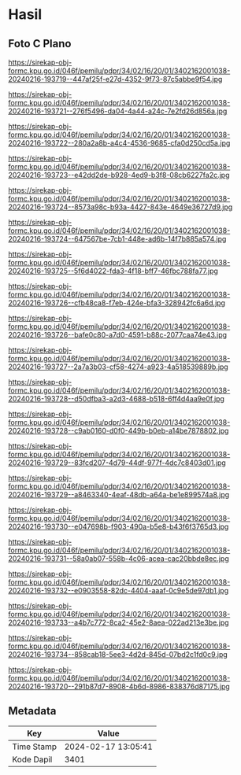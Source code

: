 # Hasil

## Foto C Plano

https://sirekap-obj-formc.kpu.go.id/046f/pemilu/pdpr/34/02/16/20/01/3402162001038-20240216-193719--447af25f-e27d-4352-9f73-87c5abbe9f54.jpg

https://sirekap-obj-formc.kpu.go.id/046f/pemilu/pdpr/34/02/16/20/01/3402162001038-20240216-193721--276f5496-da04-4a44-a24c-7e2fd26d856a.jpg

https://sirekap-obj-formc.kpu.go.id/046f/pemilu/pdpr/34/02/16/20/01/3402162001038-20240216-193722--280a2a8b-a4c4-4536-9685-cfa0d250cd5a.jpg

https://sirekap-obj-formc.kpu.go.id/046f/pemilu/pdpr/34/02/16/20/01/3402162001038-20240216-193723--e42dd2de-b928-4ed9-b3f8-08cb6227fa2c.jpg

https://sirekap-obj-formc.kpu.go.id/046f/pemilu/pdpr/34/02/16/20/01/3402162001038-20240216-193724--8573a98c-b93a-4427-843e-4649e36727d9.jpg

https://sirekap-obj-formc.kpu.go.id/046f/pemilu/pdpr/34/02/16/20/01/3402162001038-20240216-193724--647567be-7cb1-448e-ad6b-14f7b885a574.jpg

https://sirekap-obj-formc.kpu.go.id/046f/pemilu/pdpr/34/02/16/20/01/3402162001038-20240216-193725--5f6d4022-fda3-4f18-bff7-46fbc788fa77.jpg

https://sirekap-obj-formc.kpu.go.id/046f/pemilu/pdpr/34/02/16/20/01/3402162001038-20240216-193726--cfb48ca8-f7eb-424e-bfa3-328942fc6a6d.jpg

https://sirekap-obj-formc.kpu.go.id/046f/pemilu/pdpr/34/02/16/20/01/3402162001038-20240216-193726--bafe0c80-a7d0-4591-b88c-2077caa74e43.jpg

https://sirekap-obj-formc.kpu.go.id/046f/pemilu/pdpr/34/02/16/20/01/3402162001038-20240216-193727--2a7a3b03-cf58-4274-a923-4a518539889b.jpg

https://sirekap-obj-formc.kpu.go.id/046f/pemilu/pdpr/34/02/16/20/01/3402162001038-20240216-193728--d50dfba3-a2d3-4688-b518-6ff4d4aa9e0f.jpg

https://sirekap-obj-formc.kpu.go.id/046f/pemilu/pdpr/34/02/16/20/01/3402162001038-20240216-193728--c9ab0160-d0f0-449b-b0eb-a14be7878802.jpg

https://sirekap-obj-formc.kpu.go.id/046f/pemilu/pdpr/34/02/16/20/01/3402162001038-20240216-193729--83fcd207-4d79-44df-977f-4dc7c8403d01.jpg

https://sirekap-obj-formc.kpu.go.id/046f/pemilu/pdpr/34/02/16/20/01/3402162001038-20240216-193729--a8463340-4eaf-48db-a64a-be1e899574a8.jpg

https://sirekap-obj-formc.kpu.go.id/046f/pemilu/pdpr/34/02/16/20/01/3402162001038-20240216-193730--e047698b-f903-490a-b5e8-b43f6f3765d3.jpg

https://sirekap-obj-formc.kpu.go.id/046f/pemilu/pdpr/34/02/16/20/01/3402162001038-20240216-193731--58a0ab07-558b-4c06-acea-cac20bbde8ec.jpg

https://sirekap-obj-formc.kpu.go.id/046f/pemilu/pdpr/34/02/16/20/01/3402162001038-20240216-193732--e0903558-82dc-4404-aaaf-0c9e5de97db1.jpg

https://sirekap-obj-formc.kpu.go.id/046f/pemilu/pdpr/34/02/16/20/01/3402162001038-20240216-193733--a4b7c772-8ca2-45e2-8aea-022ad213e3be.jpg

https://sirekap-obj-formc.kpu.go.id/046f/pemilu/pdpr/34/02/16/20/01/3402162001038-20240216-193734--858cab18-5ee3-4d2d-845d-07bd2c1fd0c9.jpg

https://sirekap-obj-formc.kpu.go.id/046f/pemilu/pdpr/34/02/16/20/01/3402162001038-20240216-193720--291b87d7-8908-4b6d-8986-838376d87175.jpg


## Metadata

| Key        | Value               |
| ---------- | ------------------- |
| Time Stamp | 2024-02-17 13:05:41 |
| Kode Dapil | 3401                |



